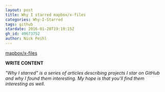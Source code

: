 ```yaml
---
layout: post
title: Why I starred mapbox/x-files
categories: Why-I-Starred
tags: github
stardate: 2016-01-20T19:19:15Z
gh_id: 49673752
author: Nick Peihl
---
```


[mapbox/x-files](star.repo.html_url)

**WRITE CONTENT**

*"Why I starred" is a series of articles describing projects I star on GitHub and why I found them interesting. My hope is that you'll find them interesting as well.*

